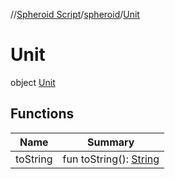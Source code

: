 //[Spheroid Script](../../index.md)/[spheroid](../index.md)/[Unit](index.md)



# Unit  
 object [Unit](index.md)   


## Functions  
  
|  Name|  Summary| 
|---|---|
| toString| fun toString(): [String](../../spheroid/-string/index.md)  <br>

